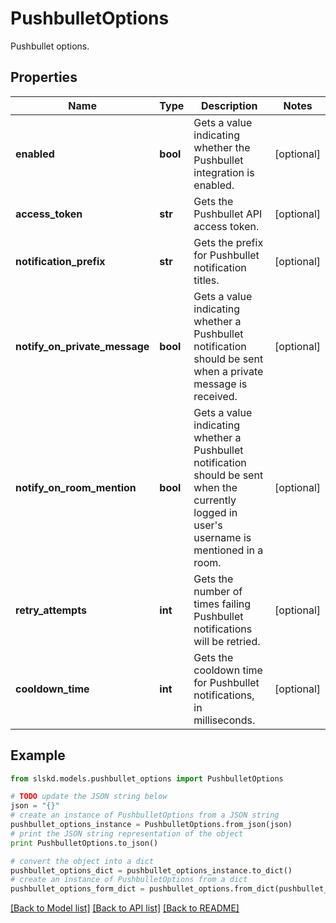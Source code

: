 # PushbulletOptions

Pushbullet options.

## Properties
Name | Type | Description | Notes
------------ | ------------- | ------------- | -------------
**enabled** | **bool** | Gets a value indicating whether the Pushbullet integration is enabled. | [optional]
**access_token** | **str** | Gets the Pushbullet API access token. | [optional]
**notification_prefix** | **str** | Gets the prefix for Pushbullet notification titles. | [optional]
**notify_on_private_message** | **bool** | Gets a value indicating whether a Pushbullet notification should be sent when a private message is received. | [optional]
**notify_on_room_mention** | **bool** | Gets a value indicating whether a Pushbullet notification should be sent when the currently logged  in user&#39;s username is mentioned in a room. | [optional]
**retry_attempts** | **int** | Gets the number of times failing Pushbullet notifications will be retried. | [optional]
**cooldown_time** | **int** | Gets the cooldown time for Pushbullet notifications, in milliseconds. | [optional]

## Example

```python
from slskd.models.pushbullet_options import PushbulletOptions

# TODO update the JSON string below
json = "{}"
# create an instance of PushbulletOptions from a JSON string
pushbullet_options_instance = PushbulletOptions.from_json(json)
# print the JSON string representation of the object
print PushbulletOptions.to_json()

# convert the object into a dict
pushbullet_options_dict = pushbullet_options_instance.to_dict()
# create an instance of PushbulletOptions from a dict
pushbullet_options_form_dict = pushbullet_options.from_dict(pushbullet_options_dict)
```
[[Back to Model list]](../README.md#documentation-for-models) [[Back to API list]](../README.md#documentation-for-api-endpoints) [[Back to README]](../README.md)
